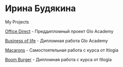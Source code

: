 # Ирина Будякина
My Projects

[Office Direct](https://i-bdkn.ru/OfficeDirect/) - Преддипломный проект Glo Academy

[Business of life](https://i-bdkn.ru/business-of-life/) - Дипломная работа Glo Academy

[Macarons](https://i-bdkn.ru/macarons/) - Самостоятельная работа с курса от Itlogia

[Boom Burger](https://i-bdkn.ru/Boom-Burger/) - Дипломная работа с курса от Itlogia
